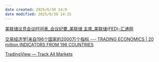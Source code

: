 ```yaml
---
date created: 2025/6/30 14:9
date modified: 2025/6/30 14:15
---
```


[美联储议息会议时间表_会议纪要_美联储 主席_美联储(FED)-汇通网](https://bank.fx678.com/)

[交易经济学|来自196个国家的2000万个指标 --- TRADING ECONOMICS | 20 million INDICATORS FROM 196 COUNTRIES](https://tradingeconomics.com/)

[TradingView — Track All Markets](https://www.tradingview.com/#stocks)